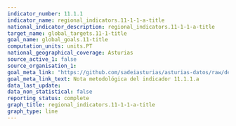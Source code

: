 ```yaml
---
indicator_number: 11.1.1
indicator_name: regional_indicators.11-1-1-a-title
national_indicator_description: regional_indicators.11-1-1-a-title
target_name: global_targets.11-1-title
goal_name: global_goals.11-title
computation_units: units.PT
national_geographical_coverage: Asturias
source_active_1: false
source_organisation_1:  
goal_meta_link: "https://github.com/sadeiasturias/asturias-datos/raw/develop/descargas/methodology/11.1.1.a.pdf"
goal_meta_link_text: Nota metodológica del indicador 11.1.1.a
data_last_update:  
data_non_statistical: false
reporting_status: complete
graph_title: regional_indicators.11-1-1-a-title
graph_type: line
---
```

